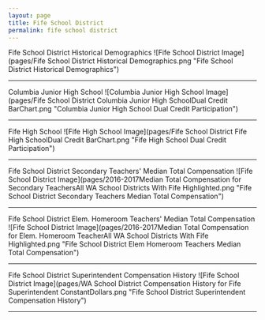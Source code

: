 ```yaml
---
layout: page
title: Fife School District
permalink: fife school district
---
```



Fife School District Historical Demographics
![Fife School District Image](pages/Fife School District Historical Demographics.png "Fife School District Historical Demographics")

___

Columbia Junior High School
![Columbia Junior High School Image](pages/Fife School District Columbia Junior High SchoolDual Credit BarChart.png "Columbia Junior High School Dual Credit Participation")

___

Fife High School
![Fife High School Image](pages/Fife School District Fife High SchoolDual Credit BarChart.png "Fife High School Dual Credit Participation")

___

Fife School District Secondary Teachers' Median Total Compensation
![Fife School District Image](pages/2016-2017Median Total Compensation for Secondary TeachersAll WA School Districts With Fife Highlighted.png "Fife School District Secondary Teachers Median Total Compensation")

___

Fife School District Elem. Homeroom Teachers' Median Total Compensation
![Fife School District Image](pages/2016-2017Median Total Compensation for Elem. Homeroom TeacherAll WA School Districts With Fife Highlighted.png "Fife School District Elem Homeroom Teachers Median Total Compensation")

___

Fife School District Superintendent Compensation History
![Fife School District Image](pages/WA School District Compensation History for Fife Superintendent ConstantDollars.png "Fife School District Superintendent Compensation History")

___

